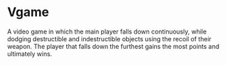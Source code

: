 # Vgame
A video game in which the main player falls down continuously, while dodging destructible and indestructible objects using the recoil of their weapon. The player that falls down the furthest gains the most points and ultimately wins. 
